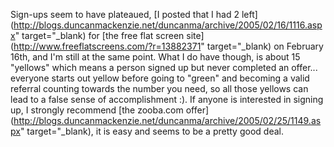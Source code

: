 Sign-ups seem to have plateaued, [I posted that I had 2 left](http://blogs.duncanmackenzie.net/duncanma/archive/2005/02/16/1116.aspx" target="_blank) for [the free flat screen site](http://www.freeflatscreens.com/?r=13882371" target="_blank) on February 16th, and I'm still at the same point. What I do have though, is about 15 "yellows" which means a person signed up but never completed an offer... everyone starts out yellow before going to "green" and becoming a valid referral counting towards the number you need, so all those yellows can lead to a false sense of accomplishment :). If anyone is interested in signing up, I strongly recommend [the zooba.com offer](http://blogs.duncanmackenzie.net/duncanma/archive/2005/02/25/1149.aspx" target="_blank), it is easy and seems to be a pretty good deal.